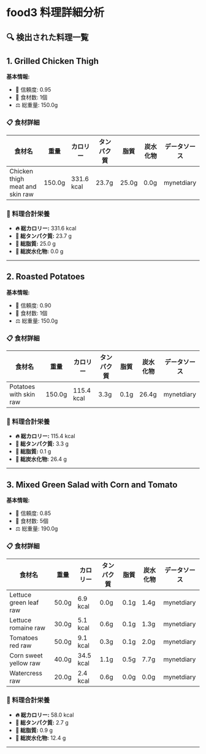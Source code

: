 # food3 料理詳細分析

## 🔍 検出された料理一覧

## 1. Grilled Chicken Thigh

**基本情報:**
- 🎯 信頼度: 0.95
- 🥕 食材数: 1個
- ⚖️ 総重量: 150.0g

### 📋 食材詳細

| 食材名 | 重量 | カロリー | タンパク質 | 脂質 | 炭水化物 | データソース |
|--------|------|----------|------------|------|----------|--------------|
| Chicken thigh meat and skin raw | 150.0g | 331.6 kcal | 23.7g | 25.0g | 0.0g | mynetdiary |

### 🔢 料理合計栄養

- **🔥 総カロリー:** 331.6 kcal
- **🥩 総タンパク質:** 23.7 g
- **🧈 総脂質:** 25.0 g
- **🍞 総炭水化物:** 0.0 g

---

## 2. Roasted Potatoes

**基本情報:**
- 🎯 信頼度: 0.90
- 🥕 食材数: 1個
- ⚖️ 総重量: 150.0g

### 📋 食材詳細

| 食材名 | 重量 | カロリー | タンパク質 | 脂質 | 炭水化物 | データソース |
|--------|------|----------|------------|------|----------|--------------|
| Potatoes with skin raw | 150.0g | 115.4 kcal | 3.3g | 0.1g | 26.4g | mynetdiary |

### 🔢 料理合計栄養

- **🔥 総カロリー:** 115.4 kcal
- **🥩 総タンパク質:** 3.3 g
- **🧈 総脂質:** 0.1 g
- **🍞 総炭水化物:** 26.4 g

---

## 3. Mixed Green Salad with Corn and Tomato

**基本情報:**
- 🎯 信頼度: 0.85
- 🥕 食材数: 5個
- ⚖️ 総重量: 190.0g

### 📋 食材詳細

| 食材名 | 重量 | カロリー | タンパク質 | 脂質 | 炭水化物 | データソース |
|--------|------|----------|------------|------|----------|--------------|
| Lettuce green leaf raw | 50.0g | 6.9 kcal | 0.0g | 0.1g | 1.4g | mynetdiary |
| Lettuce romaine raw | 30.0g | 5.1 kcal | 0.6g | 0.1g | 1.3g | mynetdiary |
| Tomatoes red raw | 50.0g | 9.1 kcal | 0.3g | 0.1g | 2.0g | mynetdiary |
| Corn sweet yellow raw | 40.0g | 34.5 kcal | 1.1g | 0.5g | 7.7g | mynetdiary |
| Watercress raw | 20.0g | 2.4 kcal | 0.6g | 0.0g | 0.0g | mynetdiary |

### 🔢 料理合計栄養

- **🔥 総カロリー:** 58.0 kcal
- **🥩 総タンパク質:** 2.7 g
- **🧈 総脂質:** 0.9 g
- **🍞 総炭水化物:** 12.4 g

---


